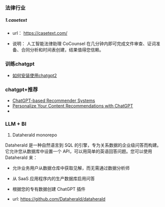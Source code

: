 
### 法律行业

##### 1.casetext
- url：
https://casetext.com/

- 说明：
人工智能法律助理
CoCounsel 在几分钟内即可完成文件审查、证词准备、合同分析和时间表创建，结果值得您信赖。


### 训练chatgpt

- [如何安装使用chatgpt2](https://timhanewich.medium.com/running-openais-gpt-2-language-model-on-your-pc-5d5e1b9fbb8b)


### chatgpt+推荐
- [ChatGPT-based Recommender Systems](https://blog.reachsumit.com/posts/2023/05/chatgpt-for-recsys/)
- [Personalize Your Content Recommendations with ChatGPT](https://medium.com/@AIandInsights/personalize-your-content-recommendations-with-chatgpt-dbc7f9d59877)
- 

### LLM + BI
1. Dataherald monorepo

Dataherald 是一种自然语言到 SQL 的引擎，专为关系数据的企业级问答而构建。它允许您从数据库中设置一个 API，可以用简单的英语回答问题。您可以使用 Dataherald 来：
- 允许业务用户从数据仓库中获取见解，而无需通过数据分析师
- 从 SaaS 应用程序内的生产数据库启用问答
-  根据您的专有数据创建 ChatGPT 插件

- url: https://github.com/Dataherald/dataherald

